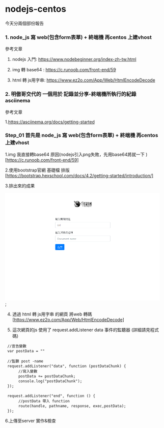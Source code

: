 # nodejs-centos

今天分兩個部份報告

### 1. node_js 寫 web(包含form表單) + 終端機 再centos 上建vhost

參考文章

1. nodejs 入門: https://www.nodebeginner.org/index-zh-tw.html

2. img 轉 base64 : https://c.runoob.com/front-end/59

3. html 轉 js用字串: https://www.ez2o.com/App/Web/HtmlEncodeDecode

### 2. 明傲哥交代的 一個用於 記錄並分享-終端機所執行的紀錄 asciinema 

參考文章

1.https://asciinema.org/docs/getting-started

### Step_01 首先是 node_js 寫 web(包含form表單) + 終端機 再centos 上建vhost

1.img 我直接轉base64 原因(nodejs引入png失敗，先用base64將就一下 ) [https://c.runoob.com/front-end/59]

2.使用bootstrap官網 基礎檔 排版 [https://bootstrap.hexschool.com/docs/4.2/getting-started/introduction/]

3.排出來的成果

![](https://github.com/a121514191/nodejs-centos/blob/master/websample/img/web.PNG);

4. 透過 html 轉 js用字串 的網頁 將web 轉碼 [https://www.ez2o.com/App/Web/HtmlEncodeDecode]

5. 這次網頁的js 使用了   request.addListener data 事件的監聽器 (詳細請見程式碼)

```
 //宣告變數
 var postData = "" 

 //監聽 post -name
 request.addListener("data", function (postDataChunk) {
      //寫入變數
      postData += postDataChunk;
      console.log("postDataChunk");
 });
   
 request.addListener("end", function () {
      //postData 帶入 function
      route(handle, pathname, response, exec,postData);
 });
```

6.上傳至server 實作&檢查



